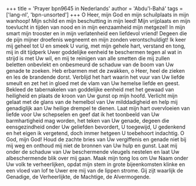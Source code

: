 +++
title = 'Prayer bpn9645 in Nederlands'
author = 'Abdu'l-Bahá'
tags = ['lang-nl', 'bpn-unsorted']
+++
O Heer, mijn God en mijn schuilplaats in mijn wanhoop! Mijn schild en mijn beschutting in mijn leed! Mijn vrijplaats en mijn toevlucht in tijden van nood en in mijn eenzaamheid mijn metgezel! In mijn smart mijn trooster en in mijn verlatenheid een liefdevol vriend! Degeen die de pijn mijner droefenis wegneemt en mijn zonden verontschuldigt!
Ik keer mij geheel tot U en smeek U vurig, met mijn gehele hart, verstand en tong, mij in dit tijdperk Uwer goddelijke eenheid te beschermen tegen al wat in strijd is met Uw wil, en mij te reinigen van alle smetten die mij zullen beletten onbevlekt en onbesmeurd de schaduw van de boom van Uw genade te zoeken.
Heb erbarmen met de zwakken, o Heer, heel de zieken en les de brandende dorst.
Verblijd het hart waarin het vuur van Uw liefde smeult en zet het in gloed met de vlam van Uw hemelse liefde en geest.
Bekleed de tabernakelen van goddelijke eenheid met het gewaad van heiligheid en plaats de kroon van Uw gunst op mijn hoofd.
Verlicht mijn gelaat met de glans van de hemelbol van Uw milddadigheid en help mij genadiglijk aan Uw heilige drempel te dienen.
Laat mijn hart overvloeien van liefde voor Uw schepselen en geef dat ik het toonbeeld van Uw barmhartigheid mag worden, het teken van Uw genade, degeen die eensgezindheid onder Uw geliefden bevordert, U toegewijd, U gedenkend en het eigen ik vergetend, doch immer hetgeen U toebehoort indachtig.
O God, mijn God! Houd de zachte bries van Uw vergiffenis en genade niet bij mij weg en onthoud mij niet de bronnen van Uw hulp en gunst.
Laat mij onder de schaduw van Uw beschermende vleugels nestelen en laat Uw albeschermende blik over mij gaan.
Maak mijn tong los om Uw Naam onder Uw volk te verheerlijken, opdat mijn stem in grote bijeenkomsten klinke en een vloed van lof te Uwer ere mij van de lippen strome.
Gij zijt waarlijk de Genadige, de Verheerlijkte, de Machtige, de Alvermogende.
